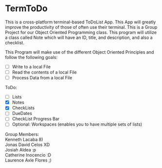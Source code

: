 # TermToDo
This is a cross-platform terminal-based ToDoList App. This App will greatly improve the productivity of those of often use their terminal. This is a Group Project for our Object Oriented Programming class. This program will utilize a class called Note which will have an ID, title, and description, and also a checklist.

This Program will make use of the different Object Oriented Principles and follow the following goals:
- [ ] Write to a local File
- [ ] Read the contents of a local File
- [ ] Process Data from a local File

ToDo:
- [ ] Lists
- [x] Notes
- [x] CheckLists
- [ ] DueDates
- [ ] CheckList Progress Bar
- [ ] Optional: Workspaces (enables you to have multiple sets of lists)

Group Members: <br>
Kenneth Lacaba 8) <br> 
Jonas David Celos XD <br>
Josiah Aldea :p <br> 
Catherine Inocencio :D <br>
Laurence Axle Flores ;) <br> 
